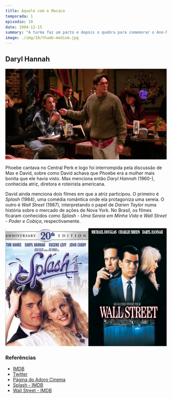 ```yaml
---
title: Aquele com o Macaco
temporada: 1
episodio: 10
date: 1994-12-15
summary: "A turma faz um pacto e depois o quebra para comemorar o Ano-Novo sem os namorados. O solitário Ross ganha um colega de quarto: um macaco chamado Marcel."
image: ./img/10/thumb-medium.jpg
---
```


## Daryl Hannah

![Daryl Hannah](./img/10/daryl-hannah.png)

<cena>
  <david
    original="- I was just saying to my friend, you were the most beautiful woman I'd ever seen. And you said Daryl Hannah..."
    traducao="- Estava dizendo que acho você a mulher mais linda que já vi. Ele disse que achava Daryl Hannah..."
  />
  <max
    original="- Daryl Hannah."
    traducao="- Daryl Hannah."
  />
</cena>

Phoebe cantava no Central Perk e logo foi interrompida pela discussão de Max e
David, sobre como David achava que Phoebe era a mulher mais bonita que ele havia
visto. Max menciona então *Daryl Hannah* (1960-), conhecida atriz, diretora e
roteirista americana.

David ainda menciona dois filmes em que a atriz participou. O primeiro é *Splash*
(1984), uma comédia romântica onde ela protagoniza uma sereia. O outro é
*Wall Street* (1987), interpretando o papel de *Darien Taylor* numa história
sobre o mercado de ações de Nova York. No Brasil, os filmes ficaram conhecidos
como *Splash - Uma Sereia em Minha Vida* e *Wall Street - Poder e Cobiça*,
respectivamente.

![Splash e Wall Street - Posters](./img/10/splash-wall-street-posters.jpg)

### Referências

- [IMDB](https://www.imdb.com/name/nm0000435/?ref_=tt_ov_st_sm)
- [Twitter](https://twitter.com/dhlovelife)
- [Página do Adoro Cinema](http://www.adorocinema.com/personalidades/personalidade-8093/)
- [Splash - IMDB](https://www.imdb.com/title/tt0088161/?ref_=nv_sr_srsg_0)
- [Wall Street - IMDB](https://www.imdb.com/title/tt0094291/?ref_=tt_ch)
